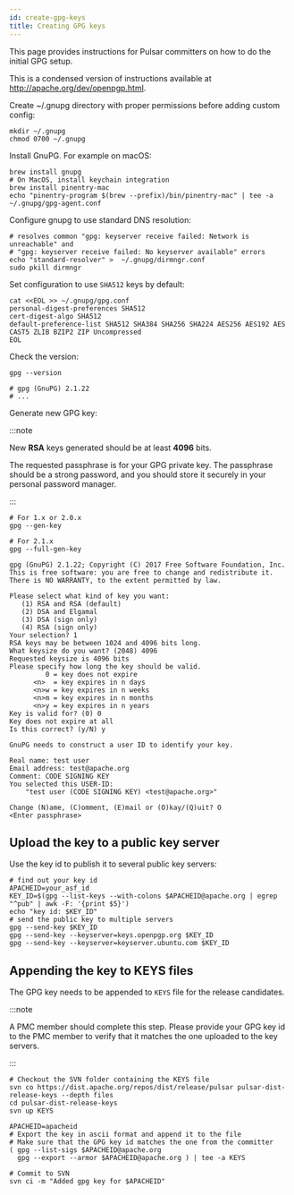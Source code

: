 ```yaml
---
id: create-gpg-keys
title: Creating GPG keys
---
```


This page provides instructions for Pulsar committers on how to do the initial GPG setup.

This is a condensed version of instructions available at http://apache.org/dev/openpgp.html.

Create ~/.gnupg directory with proper permissions before adding custom config:
```shell
mkdir ~/.gnupg
chmod 0700 ~/.gnupg
```

Install GnuPG. For example on macOS:

```shell
brew install gnupg
# On MacOS, install keychain integration
brew install pinentry-mac
echo "pinentry-program $(brew --prefix)/bin/pinentry-mac" | tee -a ~/.gnupg/gpg-agent.conf
```

Configure gnupg to use standard DNS resolution:

```shell
# resolves common "gpg: keyserver receive failed: Network is unreachable" and 
# "gpg: keyserver receive failed: No keyserver available" errors
echo "standard-resolver" >  ~/.gnupg/dirmngr.conf
sudo pkill dirmngr
```

Set configuration to use `SHA512` keys by default:

```shell
cat <<EOL >> ~/.gnupg/gpg.conf
personal-digest-preferences SHA512
cert-digest-algo SHA512
default-preference-list SHA512 SHA384 SHA256 SHA224 AES256 AES192 AES CAST5 ZLIB BZIP2 ZIP Uncompressed
EOL
```

Check the version:

```shell
gpg --version

# gpg (GnuPG) 2.1.22
# ...
```

Generate new GPG key:

:::note

New **RSA** keys generated should be at least **4096** bits.

The requested passphrase is for your GPG private key. The passphrase should be a strong password, and you should store it securely in your personal password manager.

:::


```shell
# For 1.x or 2.0.x
gpg --gen-key

# For 2.1.x
gpg --full-gen-key

gpg (GnuPG) 2.1.22; Copyright (C) 2017 Free Software Foundation, Inc.
This is free software: you are free to change and redistribute it.
There is NO WARRANTY, to the extent permitted by law.

Please select what kind of key you want:
   (1) RSA and RSA (default)
   (2) DSA and Elgamal
   (3) DSA (sign only)
   (4) RSA (sign only)
Your selection? 1
RSA keys may be between 1024 and 4096 bits long.
What keysize do you want? (2048) 4096
Requested keysize is 4096 bits
Please specify how long the key should be valid.
         0 = key does not expire
      <n>  = key expires in n days
      <n>w = key expires in n weeks
      <n>m = key expires in n months
      <n>y = key expires in n years
Key is valid for? (0) 0
Key does not expire at all
Is this correct? (y/N) y

GnuPG needs to construct a user ID to identify your key.

Real name: test user
Email address: test@apache.org
Comment: CODE SIGNING KEY
You selected this USER-ID:
    "test user (CODE SIGNING KEY) <test@apache.org>"

Change (N)ame, (C)omment, (E)mail or (O)kay/(Q)uit? O
<Enter passphrase>
```

## Upload the key to a public key server

Use the key id to publish it to several public key servers:

```shell
# find out your key id
APACHEID=your_asf_id
KEY_ID=$(gpg --list-keys --with-colons $APACHEID@apache.org | egrep "^pub" | awk -F: '{print $5}')
echo "key id: $KEY_ID"
# send the public key to multiple servers
gpg --send-key $KEY_ID
gpg --send-key --keyserver=keys.openpgp.org $KEY_ID
gpg --send-key --keyserver=keyserver.ubuntu.com $KEY_ID
```

## Appending the key to KEYS files

The GPG key needs to be appended to `KEYS` file for the release candidates.

:::note

A PMC member should complete this step. 
Please provide your GPG key id to the PMC member to verify that it matches the one uploaded to the key servers.

:::

```shell
# Checkout the SVN folder containing the KEYS file
svn co https://dist.apache.org/repos/dist/release/pulsar pulsar-dist-release-keys --depth files
cd pulsar-dist-release-keys
svn up KEYS

APACHEID=apacheid
# Export the key in ascii format and append it to the file
# Make sure that the GPG key id matches the one from the committer
( gpg --list-sigs $APACHEID@apache.org
  gpg --export --armor $APACHEID@apache.org ) | tee -a KEYS

# Commit to SVN
svn ci -m "Added gpg key for $APACHEID"
```
